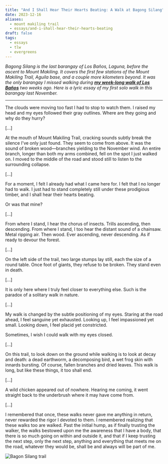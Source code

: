 ```yaml
---
title: "And I Shall Hear Their Hearts Beating: A Walk at Bagong Silang"
date: 2023-12-16
aliases:
  - mount makiling trail
  - essays/and-i-shall-hear-their-hearts-beating
draft: false
tags:
  - essays
  - tlw
  - evergreens
---
```

_Bagong Silang is the last barangay of Los Baños, Laguna, before the ascent to Mount Makiling. It covers the first few stations of the Mount Makiling Trail, Aguila base, and a couple more kilometers beyond. It was the only barangay I missed walking during **[my week-long walk of Los Baños](https://vinceimbat.substack.com/s/roots-x-gravel)** two weeks ago. Here is a lyric essay of my first solo walk in this barangay last November._
***

The clouds were moving too fast I had to stop to watch them. I raised my head and my eyes followed their gray outlines. Where are they going and why do they hurry?

[...]

At the mouth of Mount Makiling Trail, cracking sounds subtly break the silence I've only just found. They seem to come from above. It was the sound of broken wood—branches yielding to the November wind. An entire branch, longer than both my arms combined, fell on the spot I just walked on. I moved to the middle of the road and stood still to listen to the surrounding collapse.

[...]

For a moment, I felt I already had what I came here for. I felt that I no longer had to walk. I just had to stand completely still under these prodigious timber, and I shall hear their hearts beating.

Or was that mine?

[...]

From where I stand, I hear the chorus of insects. Trills ascending, then descending. From where I stand, I too hear the distant sound of a chainsaw. Metal ripping air. Then wood. Ever ascending, never descending. As if ready to devour the forest.

[...]

On the left side of the trail, two large stumps lay still, each the size of a round table. Once foot of giants, they refuse to be broken. They stand even in death.

[...]

It is only here where I truly feel closer to everything else. Such is the paradox of a solitary walk in nature.

[...]

My walk is changed by the subtle positioning of my eyes. Staring at the road ahead, I feel sanguine yet exhausted. Looking up, I feel impassioned yet small. Looking down, I feel placid yet constricted.

Sometimes, I wish I could walk with my eyes closed.

[...]

On this trail, to look down on the ground while walking is to look at decay and death: a dead earthworm, a decomposing bird, a wet frog skin with innards bursting. Of course, fallen branches and dried leaves. This walk is long, but like these things, it too shall end.

[...]

A wild chicken appeared out of nowhere. Hearing me coming, it went straight back to the underbrush where it may have come from.

[...]

I remembered that once, these walks never gave me anything in return, never rewarded the rigor I devoted to them. I remembered realizing that these walks too are walked. Past the initial hump, as if finally trusting the walker, the walks bestowed upon me the awareness that I have a body, that there is so much going on within and outside it, and that if I keep trusting the next step, only the next step, anything and everything that meets me on the road, whatever they would be, shall be and always will be part of me.

![Bagon Silang trail](bagong-silang.jpg)